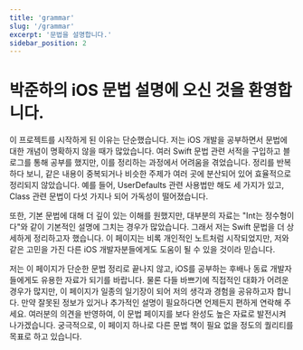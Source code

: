 ```yaml
---
title: 'grammar'
slug: '/grammar'
excerpt: '문법을 설명합니다.'
sidebar_position: 2
---
```


# 박준하의 iOS 문법 설명에 오신 것을 환영합니다.
이 프로젝트를 시작하게 된 이유는 단순했습니다. 저는 iOS 개발을 공부하면서 문법에 대한 개념이 명확하지 않을 때가 많았습니다. 여러 Swift 문법 관련 서적을 구입하고 블로그를 통해 공부를 했지만, 이를 정리하는 과정에서 어려움을 겪었습니다. 정리를 반복하다 보니, 같은 내용이 중복되거나 비슷한 주제가 여러 곳에 분산되어 있어 효율적으로 정리되지 않았습니다. 예를 들어, UserDefaults 관련 사용법만 해도 세 가지가 있고, Class 관련 문법이 다섯 가지나 되어 가독성이 떨어졌습니다.

또한, 기본 문법에 대해 더 깊이 있는 이해를 원했지만, 대부분의 자료는 "Int는 정수형이다"와 같이 기본적인 설명에 그치는 경우가 많았습니다. 그래서 저는 Swift 문법을 더 상세하게 정리하고자 했습니다. 이 페이지는 비록 개인적인 노트처럼 시작되었지만, 저와 같은 고민을 가진 다른 iOS 개발자분들에게도 도움이 될 수 있을 것이라 믿습니다.

저는 이 페이지가 단순한 문법 정리로 끝나지 않고, iOS를 공부하는 후배나 동료 개발자들에게도 유용한 자료가 되기를 바랍니다. 물론 다들 바쁘기에 직접적인 대화가 어려운 경우가 많지만, 이 페이지가 일종의 일기장이 되어 저의 생각과 경험을 공유하고자 합니다. 만약 잘못된 정보가 있거나 추가적인 설명이 필요하다면 언제든지 편하게 연락해 주세요. 여러분의 의견을 반영하여, 이 문법 페이지를 보다 완성도 높은 자료로 발전시켜 나가겠습니다. 궁극적으로, 이 페이지 하나로 다른 문법 책이 필요 없을 정도의 퀄리티를 목표로 하고 있습니다.